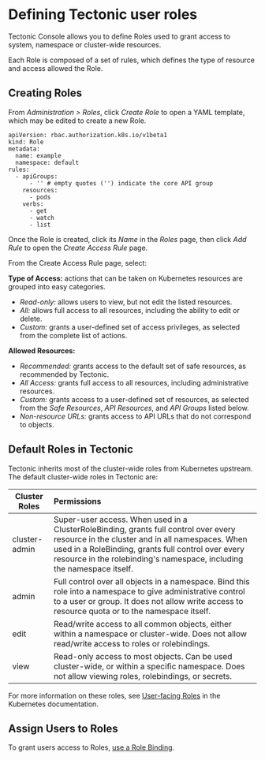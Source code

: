 # Defining Tectonic user roles

Tectonic Console allows you to define Roles used to grant access to system, namespace or cluster-wide resources.

Each Role is composed of a set of rules, which defines the type of resource and access allowed the Role.

## Creating Roles

From *Administration > Roles*, click *Create Role* to open a YAML template, which may be edited to create a new Role.

```
apiVersion: rbac.authorization.k8s.io/v1beta1
kind: Role
metadata:
  name: example
  namespace: default
rules:
  - apiGroups:
      - '' # empty quotes ('') indicate the core API group
    resources:
      - pods
    verbs:
      - get
      - watch
      - list
```

Once the Role is created, click its *Name* in the *Roles* page, then click *Add Rule* to open the *Create Access Rule* page.

From the Create Access Rule page, select:

**Type of Access:** actions that can be taken on Kubernetes resources are grouped into easy categories.
* *Read-only:* allows users to view, but not edit the listed resources.
* *All:* allows full access to all resources, including the ability to edit or delete.
* *Custom:* grants a user-defined set of access privileges, as selected from the complete list of actions.

**Allowed Resources:**
* *Recommended:* grants access to the default set of safe resources, as recommended by Tectonic.
* *All Access:* grants full access to all resources, including administrative resources.
* *Custom:* grants access to a user-defined set of resources, as selected from the *Safe Resources*, *API Resources*, and *API Groups* listed below.
* *Non-resource URLs:* grants access to API URLs that do not correspond to objects.

## Default Roles in Tectonic

Tectonic inherits most of the cluster-wide roles from Kubernetes upstream. The default cluster-wide roles in Tectonic are:

| Cluster Roles | Permissions   |
| ------------- |:-------------|
| cluster-admin | Super-user access. When used in a ClusterRoleBinding, grants full control over every resource in the cluster and in all namespaces. When used in a RoleBinding, grants full control over every resource in the rolebinding's namespace, including the namespace itself.|
| admin         | Full control over all objects in a namespace. Bind this role into a namespace to give administrative control to a user or group. It does not allow write access to resource quota or to the namespace itself.|
| edit          | Read/write access to all common objects, either within a namespace or cluster-wide. Does not allow read/write access to roles or rolebindings. |
| view      | Read-only access to most objects. Can be used cluster-wide, or within a specific namespace. Does not allow viewing roles, rolebindings, or secrets.|

For more information on these roles, see [User-facing Roles][user-facing] in the Kubernetes documentation.

## Assign Users to Roles

To grant users access to Roles, [use a Role Binding][creating-role-bindings].


[role-binding]: creating-accounts.md#creating-role-bindings
[user-facing]: https://kubernetes.io/docs/admin/authorization/rbac/#user-facing-roles
[creating-role-bindings]: creating-accounts.md/#creating-role-bindings
